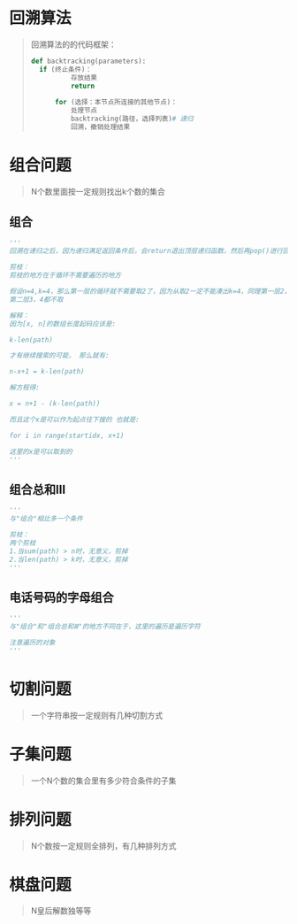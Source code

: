# 回溯算法

> 回溯算法的的代码框架：
>
> ```python
> def backtracking(parameters):
> 	if (终止条件)：
>     		存放结果
>         	return
>     
>     	for (选择：本节点所连接的其他节点)：
>     		处理节点
>        	backtracking(路径，选择列表)# 递归
>        	回溯，撤销处理结果
> ```

# 组合问题

> N个数里面按一定规则找出k个数的集合

## 组合

```python
'''
回溯在递归之后，因为递归满足返回条件后，会return退出顶层递归函数，然后再pop()进行回溯

剪枝：
剪枝的地方在于循环不需要遍历的地方

假设n=4,k=4，那么第一层的循环就不需要取2了，因为从取2一定不能凑出k=4，同理第一层2，3，4都不取
第二层3，4都不取

解释：
因为[x, n]的数组长度起码应该是:

k-len(path)

才有继续搜索的可能， 那么就有:

n-x+1 = k-len(path)

解方程得:

x = n+1 - (k-len(path))

而且这个x是可以作为起点往下搜的 也就是:

for i in range(startidx, x+1)

这里的x是可以取到的
'''
```

## 组合总和Ⅲ

```python
'''
与"组合"相比多一个条件

剪枝：
两个剪枝
1.当sum(path) > n时，无意义，剪掉
2.当len(path) > k时，无意义，剪掉
'''
```

## 电话号码的字母组合

```python
'''
与"组合"和"组合总和Ⅲ"的地方不同在于，这里的遍历是遍历字符

注意遍历的对象
'''
```



# 切割问题

> 一个字符串按一定规则有几种切割方式

# 子集问题

> 一个N个数的集合里有多少符合条件的子集

# 排列问题

> N个数按一定规则全排列，有几种排列方式

# 棋盘问题

> N皇后解数独等等